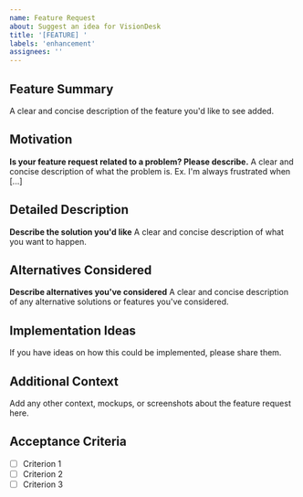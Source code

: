 ```yaml
---
name: Feature Request
about: Suggest an idea for VisionDesk
title: '[FEATURE] '
labels: 'enhancement'
assignees: ''
---
```


## Feature Summary
A clear and concise description of the feature you'd like to see added.

## Motivation
**Is your feature request related to a problem? Please describe.**
A clear and concise description of what the problem is. Ex. I'm always frustrated when [...]

## Detailed Description
**Describe the solution you'd like**
A clear and concise description of what you want to happen.

## Alternatives Considered
**Describe alternatives you've considered**
A clear and concise description of any alternative solutions or features you've considered.

## Implementation Ideas
If you have ideas on how this could be implemented, please share them.

## Additional Context
Add any other context, mockups, or screenshots about the feature request here.

## Acceptance Criteria
- [ ] Criterion 1
- [ ] Criterion 2
- [ ] Criterion 3

